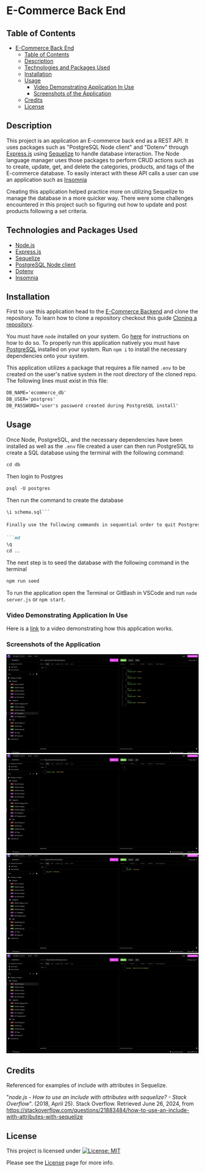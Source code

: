 # E-Commerce Back End

## Table of Contents

- [E-Commerce Back End](#e-commerce-back-end)
  - [Table of Contents](#table-of-contents)
  - [Description](#description)
  - [Technologies and Packages Used](#technologies-and-packages-used)
  - [Installation](#installation)
  - [Usage](#usage)
    - [Video Demonstrating Application In Use](#video-demonstrating-application-in-use)
    - [Screenshots of the Application](#screenshots-of-the-application)
  - [Credits](#credits)
  - [License](#license)

## Description

This project is an application an E-commerce back end as a REST API. It uses packages such as "PostgreSQL Node client" and "Dotenv" through [Express.js](https://expressjs.com/) using [Sequelize](https://sequelize.org/) to handle database interaction. The Node language manager uses those packages to perform CRUD actions such as to create, update, get, and delete the categories, products, and tags of the E-commerce database. To easily interact with these API calls a user can use an application such as [Insomnia](https://insomnia.rest/)

Creating this application helped practice more on utilizing Sequelize to manage the database in a more quicker way. There were some challenges encountered in this project such so figuring out how to update and post products following a set criteria.

## Technologies and Packages Used

- [Node.js](https://nodejs.org/en)
- [Express.js](https://expressjs.com/)
- [Sequelize](https://sequelize.org/)
- [PostgreSQL Node client](https://www.npmjs.com/package/pg)
- [Dotenv](https://www.npmjs.com/package/dotenv)
- [Insomnia](https://insomnia.rest/)
  
## Installation

First to use this application head to the [E-Commerce Backend](https://github.com/EXCervantes/e-commerce-backend) and clone the repository. To learn how to clone a repository checkout this guide [Cloning a repository](https://docs.github.com/en/repositories/creating-and-managing-repositories/cloning-a-repository).

You must have `node` installed on your system. Go [here](https://nodejs.org/en/learn/getting-started/how-to-install-nodejs) for instructions on how to do so. To properly run this application natively you must have [PostgreSQL](https://www.postgresql.org/) installed on your system. Run `npm i` to install the necessary dependencies onto your system.

This application utilizes a package that requires a file named `.env` to be created on the user's native system in the root directory of the cloned repo. The following lines must exist in this file:

```md
DB_NAME='ecommerce_db'
DB_USER='postgres'
DB_PASSWORD='user's password created during PostgreSQL install'
```

## Usage

Once Node, PostgreSQL, and the necessary dependencies have been installed as well as the `.env` file created a user can then run PostgreSQL to create a SQL database using the terminal with the following command:

```md
cd db
```

Then login to Postgres

```md
psql -U postgres
```

Then run the command to create the database

```md
\i schema.sql```

Finally use the following commands in sequential order to quit Postgres then navigate to the home directory

```md
\q
cd ..
```

The next step is to seed the database with the following command in the terminal

```md
npm run seed
```

To run the application open the Terminal or GitBash in VSCode and run `node server.js` or `npm start`. 

### Video Demonstrating Application In Use

Here is a [link]() to a video demonstrating how this application works.

### Screenshots of the Application

![GET](assets/images/ecommercebackendscreen1.jpg)
![PUT](assets/images/ecommercebackendscreen2.jpg)
![POST](assets/images/ecommercebackendscreen3.jpg)
![DELETE](assets/images/ecommercebackendscreen4.jpg)

## Credits

Referenced for examples of include with attributes in Sequelize.

"_node.js - How to use an include with attributes with sequelize? - Stack Overflow_". (2018, April 25). Stack Overflow. Retrieved June 26, 2024, from https://stackoverflow.com/questions/21883484/how-to-use-an-include-with-attributes-with-sequelize
  
## License

This project is licensed under [![License: MIT](https://img.shields.io/badge/License-MIT-yellow.svg)](https://opensource.org/licenses/MIT)

Please see the [License](https://opensource.org/licenses/MIT) page for more info.

